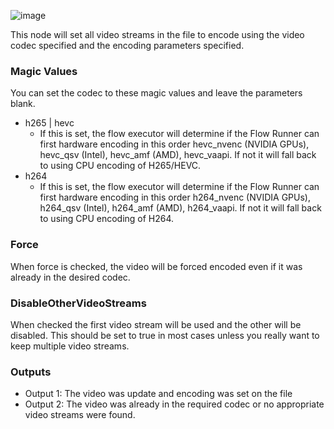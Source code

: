 ![image](https://user-images.githubusercontent.com/958400/164886509-68dca015-59ae-443e-a484-ece9b5f37b7d.png)

This node will set all video streams in the file to encode using the video codec specified and the encoding parameters specified.

### Magic Values
You can set the codec to these magic values and leave the parameters blank.
* h265 | hevc
  * If this is set, the flow executor will determine if the Flow Runner can first hardware encoding in this order hevc_nvenc (NVIDIA GPUs), hevc_qsv (Intel), hevc_amf (AMD), hevc_vaapi.  If not it will fall back to using CPU encoding of H265/HEVC.
* h264
  *  If this is set, the flow executor will determine if the Flow Runner can first hardware encoding in this order h264_nvenc (NVIDIA GPUs), h264_qsv (Intel), h264_amf (AMD), h264_vaapi.  If not it will fall back to using CPU encoding of H264.

### Force
When force is checked, the video will be forced encoded even if it was already in the desired codec.

### DisableOtherVideoStreams
When checked the first video stream will be used and the other will be disabled.   This should be set to true in most cases unless you really want to keep multiple video streams.

### Outputs
* Output 1: The video was update and encoding was set on the file
* Output 2: The video was already in the required codec or no appropriate video streams were found.
